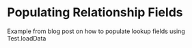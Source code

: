 # Populating Relationship Fields

Example from blog post on how to populate lookup fields using Test.loadData
